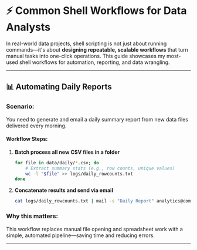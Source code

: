 # ⚡ Common Shell Workflows for Data Analysts

In real-world data projects, shell scripting is not just about running commands—it's about **designing repeatable, scalable workflows** that turn manual tasks into one-click operations. This guide showcases my most-used shell workflows for automation, reporting, and data wrangling.

---

## 📊 Automating Daily Reports

### Scenario:
You need to generate and email a daily summary report from new data files delivered every morning.

#### **Workflow Steps:**
1. **Batch process all new CSV files in a folder**
   ```sh
   for file in data/daily/*.csv; do
       # Extract summary stats (e.g., row counts, unique values)
       wc -l "$file" >> logs/daily_rowcounts.txt
   done

2. **Concatenate results and send via email**
   ```sh
   cat logs/daily_rowcounts.txt | mail -s "Daily Report" analytics@company.com


### Why this matters:
This workflow replaces manual file opening and spreadsheet work with a simple, automated pipeline—saving time and reducing errors.

---

